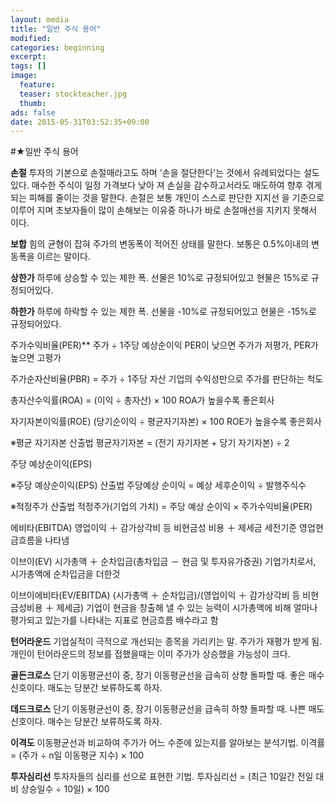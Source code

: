 ```yaml
---
layout: media
title: "일반 주식 용어"
modified:
categories: beginning
excerpt:
tags: []
image:
  feature: 
  teaser: stockteacher.jpg
  thumb:
ads: false
date: 2015-05-31T03:52:35+09:00
---
```


#★일반 주식 용어


**손절**
투자의 기본으로 손절매라고도 하며 '손을 절단한다'는 것에서 유례되었다는 설도 있다. 매수한 주식이 일정 가격보다 낮아
져 손실을 감수하고서라도 매도하여 향후 겪게되는 피해를 줄이는 것을 말한다. 손절은 보통 개인이 스스로 판단한 지지선
을 기준으로 이루어 지며 초보자들이 많이 손해보는 이유중 하나가 바로 손절매선을 지키지 못해서 이다.


**보합**
힘의 균형이 잡혀 주가의 변동폭이 적어진 상태를 말한다. 보통은 0.5%이내의 변동폭을 이르는 말이다.


**상한가**
하루에 상승할 수 있는 제한 폭. 선물은 10%로 규정되어있고 현물은 15%로 규정되어있다.


**하한가**
하루에 하락할 수 있는 제한 폭. 선물을 -10%로 규정되어있고 현물은 -15%로 규정되어있다.


주가수익비율(PER)** 주가 ÷ 1주당 예상순이익
PER이 낮으면 주가가 저평가, PER가 높으면 고평가


주가순자산비율(PBR) = 주가 ÷ 1주당 자산
기업의 수익성만으로 주가를 판단하는 척도


총자산수익률(ROA) = (이익 ÷ 총자산) × 100
ROA가 높을수록 좋은회사


자기자본이익률(ROE) (당기순이익 ÷ 평균자기자본) × 100
ROE가 높을수록 좋은회사

※평균 자기자본 산출법
평균자기자본 = (전기 자기자본 + 당기 자기자본) ÷ 2


주당 예상순이익(EPS)

※주당 예상순이익(EPS) 산출법
주당예상 순이익 = 예상 세후순이익 ÷ 발행주식수

※적정주가 산출법
적정주가(기업의 가치) = 주당 예상 순이익 × 주가수익비율(PER)


에비타(EBITDA)
영업이익 ＋ 감가상각비 등 비현금성 비용 ＋ 제세금
세전기준 영업현금흐름을 나타냄


이브이(EV)
시가총액 ＋ 순차입금(총차입금 － 현금 및 투자유가증권)
기업가치로서, 시가총액에 순차입금을 더한것


이브이에비타(EV/EBITDA)
(시가총액 ＋ 순차입금)/(영업이익 ＋ 감가상각비 등 비현금성비용 ＋ 제세금)
기업이 현금을 창출해 낼 수 있는 능력이 시가총액에 비해 얼마나 평가되고 있는가를
나타내는 지표로 현금흐름 배수라고 함


**턴어라운드**
기업실적이 극적으로 개선되는 종목을 가리키는 말. 주가가 재평가 받게 됨.
개인이 턴어라운드의 정보를 접했을때는 이미 주가가 상승했을 가능성이 크다.


**골든크로스**
단기 이동평균선이 중, 장기 이동평균선을 급속히 상향 돌파할 때.
좋은 매수 신호이다. 매도는 당분간 보류하도록 하자.


**데드크로스**
단기 이동평균선이 중, 장기 이동평균선을 급속히 하향 돌파할 때.
나쁜 매도 신호이다. 매수는 당분간 보류하도록 하자.


**이격도**
이동평균선과 비교하여 주가가 어느 수준에 있는지를 알아보는 분석기법.
이격률 = (주가 ÷ n일 이동평균 지수) × 100


**투자심리선**
투자자들의 심리를 선으로 표현한 기법.
투자심리선 = (최근 10일간 전일 대비 상승일수 ÷ 10일) × 100
